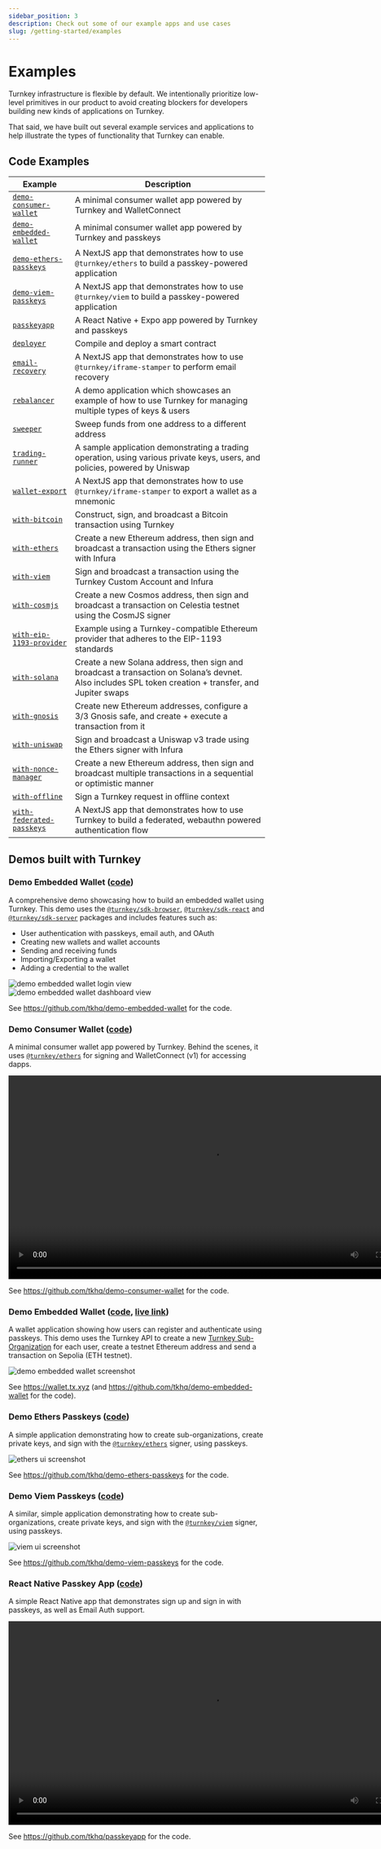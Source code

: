 ```yaml
---
sidebar_position: 3
description: Check out some of our example apps and use cases
slug: /getting-started/examples
---
```


# Examples

Turnkey infrastructure is flexible by default. We intentionally prioritize low-level primitives in our product to avoid creating blockers for developers building new kinds of applications on Turnkey.

That said, we have built out several example services and applications to help illustrate the types of functionality that Turnkey can enable.

## Code Examples

| Example                                                                                              | Description                                                                                                                                           |
| ---------------------------------------------------------------------------------------------------- | ----------------------------------------------------------------------------------------------------------------------------------------------------- |
| [`demo-consumer-wallet`](https://github.com/tkhq/demo-consumer-wallet)                               | A minimal consumer wallet app powered by Turnkey and WalletConnect                                                                                    |
| [`demo-embedded-wallet`](https://github.com/tkhq/demo-embedded-wallet)                               | A minimal consumer wallet app powered by Turnkey and passkeys                                                                                         |
| [`demo-ethers-passkeys`](https://github.com/tkhq/demo-ethers-passkeys)                               | A NextJS app that demonstrates how to use `@turnkey/ethers` to build a passkey-powered application                                                    |
| [`demo-viem-passkeys`](https://github.com/tkhq/demo-viem-passkeys)                                   | A NextJS app that demonstrates how to use `@turnkey/viem` to build a passkey-powered application                                                      |
| [`passkeyapp`](https://github.com/tkhq/passkeyapp)                                                   | A React Native + Expo app powered by Turnkey and passkeys                                                                                             |
| [`deployer`](https://github.com/tkhq/sdk/tree/main/examples/deployer/)                               | Compile and deploy a smart contract                                                                                                                   |
| [`email-recovery`](https://github.com/tkhq/sdk/tree/main/examples/email-recovery/)                   | A NextJS app that demonstrates how to use `@turnkey/iframe-stamper` to perform email recovery                                                         |
| [`rebalancer`](https://github.com/tkhq/sdk/tree/main/examples/rebalancer/)                           | A demo application which showcases an example of how to use Turnkey for managing multiple types of keys & users                                       |
| [`sweeper`](https://github.com/tkhq/sdk/tree/main/examples/sweeper/)                                 | Sweep funds from one address to a different address                                                                                                   |
| [`trading-runner`](https://github.com/tkhq/sdk/tree/main/examples/trading-runner/)                   | A sample application demonstrating a trading operation, using various private keys, users, and policies, powered by Uniswap                           |
| [`wallet-export`](https://github.com/tkhq/sdk/tree/main/examples/wallet-export/)                     | A NextJS app that demonstrates how to use `@turnkey/iframe-stamper` to export a wallet as a mnemonic                                                  |
| [`with-bitcoin`](https://github.com/tkhq/sdk/tree/main/examples/with-bitcoin)                        | Construct, sign, and broadcast a Bitcoin transaction using Turnkey                                                                                    |
| [`with-ethers`](https://github.com/tkhq/sdk/tree/main/examples/with-ethers/)                         | Create a new Ethereum address, then sign and broadcast a transaction using the Ethers signer with Infura                                              |
| [`with-viem`](https://github.com/tkhq/sdk/tree/main/examples/with-viem/)                             | Sign and broadcast a transaction using the Turnkey Custom Account and Infura                                                                          |
| [`with-cosmjs`](https://github.com/tkhq/sdk/tree/main/examples/with-cosmjs/)                         | Create a new Cosmos address, then sign and broadcast a transaction on Celestia testnet using the CosmJS signer                                        |
| [`with-eip-1193-provider`](https://github.com/tkhq/sdk/tree/main/examples/with-eip-1193-provider/)   | Example using a Turnkey-compatible Ethereum provider that adheres to the EIP-1193 standards                                                           |
| [`with-solana`](https://github.com/tkhq/sdk/tree/main/examples/with-solana/)                         | Create a new Solana address, then sign and broadcast a transaction on Solana’s devnet. Also includes SPL token creation + transfer, and Jupiter swaps |
| [`with-gnosis`](https://github.com/tkhq/sdk/tree/main/examples/with-gnosis/)                         | Create new Ethereum addresses, configure a 3/3 Gnosis safe, and create + execute a transaction from it                                                |
| [`with-uniswap`](https://github.com/tkhq/sdk/tree/main/examples/with-uniswap/)                       | Sign and broadcast a Uniswap v3 trade using the Ethers signer with Infura                                                                             |
| [`with-nonce-manager`](https://github.com/tkhq/sdk/tree/main/examples/with-nonce-manager/)           | Create a new Ethereum address, then sign and broadcast multiple transactions in a sequential or optimistic manner                                     |
| [`with-offline`](https://github.com/tkhq/sdk/tree/main/examples/with-offline/)                       | Sign a Turnkey request in offline context                                                                                                             |
| [`with-federated-passkeys`](https://github.com/tkhq/sdk/tree/main/examples/with-federated-passkeys/) | A NextJS app that demonstrates how to use Turnkey to build a federated, webauthn powered authentication flow                                          |

## Demos built with Turnkey

### Demo Embedded Wallet ([code](https://github.com/tkhq/demo-embedded-wallet))

A comprehensive demo showcasing how to build an embedded wallet using Turnkey. This demo uses the [`@turnkey/sdk-browser`](https://www.npmjs.com/package/@turnkey/sdk-browser), [`@turnkey/sdk-react`](https://www.npmjs.com/package/@turnkey/sdk-react) and [`@turnkey/sdk-server`](https://www.npmjs.com/package/@turnkey/sdk-server) packages and includes features such as:

- User authentication with passkeys, email auth, and OAuth
- Creating new wallets and wallet accounts
- Sending and receiving funds
- Importing/Exporting a wallet
- Adding a credential to the wallet

<p style={{ 
  display: "grid", 
  gridTemplateColumns: "repeat(auto-fit, minmax(300px, 1fr))", 
  gap: "12px", 
  borderRadius: "6px",
  padding: "12px" 
}}>
  <img
    src="/demo-embedded-wallet.png"
    alt="demo embedded wallet login view"
    style={{ width: "100%", height: "auto", borderRadius: "4px",  boxShadow: "0 2px 5px 0 #0003"  }}
  />
  <img
    src="/demo-embedded-wallet-ui.png"
    alt="demo embedded wallet dashboard view"
    style={{ width: "100%", height: "auto", borderRadius: "4px", boxShadow: "0 2px 5px 0 #0003" }}
  />
</p>

See https://github.com/tkhq/demo-embedded-wallet for the code.

### Demo Consumer Wallet ([code](https://github.com/tkhq/demo-consumer-wallet))

A minimal consumer wallet app powered by Turnkey. Behind the scenes, it uses [`@turnkey/ethers`](https://www.npmjs.com/package/@turnkey/ethers) for signing and WalletConnect (v1) for accessing dapps.

<p style={{ textAlign: "center" }}>
  <video controls width="800px" style={{ borderRadius: "4px", boxShadow: "0 2px 5px 0 #0003" }}>
    <source src="https://github.com/tkhq/demo-consumer-wallet/assets/127255904/2c3409df-2d7c-4ec3-9aa8-e2944a0b0e0a"/>
  </video>
</p>

See https://github.com/tkhq/demo-consumer-wallet for the code.

### Demo Embedded Wallet ([code](https://github.com/tkhq/demo-embedded-wallet), [live link](https://wallet.tx.xyz))

A wallet application showing how users can register and authenticate using passkeys.
This demo uses the Turnkey API to create a new [Turnkey Sub-Organization](/concepts/sub-organizations) for each user, create a testnet Ethereum address and send a transaction on Sepolia (ETH testnet).

<p style={{ textAlign: "center" }}>
  <img
    src="/demo-embedded-wallet.png"
    alt="demo embedded wallet screenshot"
    style={{ width: 800, borderRadius: "4px", boxShadow: "0 2px 5px 0 #0003" }}
  />
</p>

See https://wallet.tx.xyz (and https://github.com/tkhq/demo-embedded-wallet for the code).

### Demo Ethers Passkeys ([code](https://github.com/tkhq/demo-ethers-passkeys))

A simple application demonstrating how to create sub-organizations, create private keys, and sign with the [`@turnkey/ethers`](https://github.com/tkhq/sdk/tree/main/packages/ethers) signer, using passkeys.

<p style={{ textAlign: "center" }}>
  <img
    src="/ethers-ui-screenshot.png"
    alt="ethers ui screenshot"
    style={{ width: 800, borderRadius: "4px", boxShadow: "0 2px 5px 0 #0003" }}
  />
</p>

See https://github.com/tkhq/demo-ethers-passkeys for the code.

### Demo Viem Passkeys ([code](https://github.com/tkhq/demo-viem-passkeys))

A similar, simple application demonstrating how to create sub-organizations, create private keys, and sign with the [`@turnkey/viem`](https://github.com/tkhq/sdk/tree/main/packages/viem) signer, using passkeys.

<p style={{ textAlign: "center" }}>
  <img
    src="/viem-ui-screenshot.png"
    alt="viem ui screenshot"
    style={{ width: 800, borderRadius: "4px", boxShadow: "0 2px 5px 0 #0003" }}
  />
</p>

See https://github.com/tkhq/demo-viem-passkeys for the code.

### React Native Passkey App ([code](https://github.com/tkhq/passkeyapp))

A simple React Native app that demonstrates sign up and sign in with passkeys, as well as Email Auth support.

<p style={{ textAlign: "center" }}>
  <video controls width="800px" style={{ borderRadius: "4px", boxShadow: "0 2px 5px 0 #0003" }}>
    <source src="https://github.com/r-n-o/passkeyapp/assets/104520680/9fabf71c-d88a-4631-8bfa-14b55c72967b"/>
  </video>
</p>

See https://github.com/tkhq/passkeyapp for the code.
